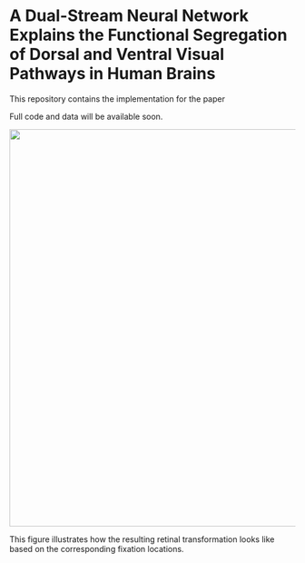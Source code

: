 # A Dual-Stream Neural Network Explains the Functional Segregation of Dorsal and Ventral Visual Pathways in Human Brains

This repository contains the implementation for the paper 

Full code and data will be available soon. 

<p align="center">
    <img src="figures/forward_big.gif" width= "700">
</p>
This figure illustrates how the resulting retinal transformation looks like based on the corresponding fixation locations. 
